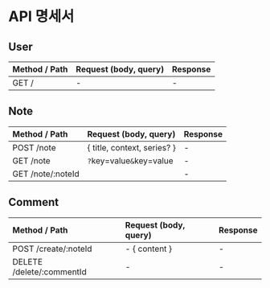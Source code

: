 # API 명세서

## User

| Method / Path | Request (body, query) | Response |
| :------------ | :-------------------- | :------- |
| GET /         | -                     | -        |

## Note

| Method / Path | Request (body, query) | Response |
| :------------ | :-------------------- | :------- |
| POST /note    | { title, context, series? } | - |
| GET /note     | `?`key=value`&`key=value | - |
| GET /note/:noteId |  | - |

## Comment

| Method / Path                | Request (body, query)  | Response  |
| :--------------------------- | :--------------------  | :-------  |
| POST /create/:noteId         | - { content }          | -         |
| DELETE /delete/:commentId    | -                      | -         |
